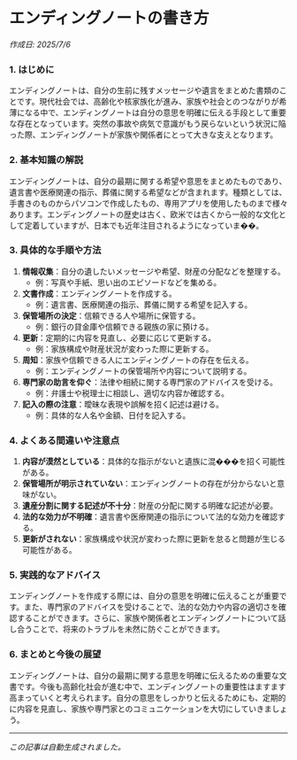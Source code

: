# エンディングノートの書き方

*作成日: 2025/7/6*

### 1. はじめに
エンディングノートは、自分の生前に残すメッセージや遺言をまとめた書類のことです。現代社会では、高齢化や核家族化が進み、家族や社会とのつながりが希薄になる中で、エンディングノートは自分の意思を明確に伝える手段として重要な存在となっています。突然の事故や病気で意識がもう戻らないという状況に陥った際、エンディングノートが家族や関係者にとって大きな支えとなります。

### 2. 基本知識の解説
エンディングノートは、自分の最期に関する希望や意思をまとめたものであり、遺言書や医療関連の指示、葬儀に関する希望などが含まれます。種類としては、手書きのものからパソコンで作成したもの、専用アプリを使用したものまで様々あります。エンディングノートの歴史は古く、欧米では古くから一般的な文化として定着していますが、日本でも近年注目されるようになっていま��。

### 3. 具体的な手順や方法
1. **情報収集**：自分の遺したいメッセージや希望、財産の分配などを整理する。
   - 例：写真や手紙、思い出のエピソードなどを集める。
2. **文書作成**：エンディングノートを作成する。
   - 例：遺言書、医療関連の指示、葬儀に関する希望を記入する。
3. **保管場所の決定**：信頼できる人や場所に保管する。
   - 例：銀行の貸金庫や信頼できる親族の家に預ける。
4. **更新**：定期的に内容を見直し、必要に応じて更新する。
   - 例：家族構成や財産状況が変わった際に更新する。
5. **周知**：家族や信頼できる人にエンディングノートの存在を伝える。
   - 例：エンディングノートの保管場所や内容について説明する。
6. **専門家の助言を仰ぐ**：法律や相続に関する専門家のアドバイスを受ける。
   - 例：弁護士や税理士に相談し、適切な内容か確認する。
7. **記入の際の注意**：曖昧な表現や誤解を招く記述は避ける。
   - 例：具体的な人名や金額、日付を記入する。

### 4. よくある間違いや注意点
1. **内容が漠然としている**：具体的な指示がないと遺族に混���を招く可能性がある。
2. **保管場所が明示されていない**：エンディングノートの存在が分からないと意味がない。
3. **遺産分割に関する記述が不十分**：財産の分配に関する明確な記述が必要。
4. **法的な効力が不明確**：遺言書や医療関連の指示について法的な効力を確認する。
5. **更新がされない**：家族構成や状況が変わった際に更新を怠ると問題が生じる可能性がある。

### 5. 実践的なアドバイス
エンディングノートを作成する際には、自分の意思を明確に伝えることが重要です。また、専門家のアドバイスを受けることで、法的な効力や内容の適切さを確認することができます。さらに、家族や関係者とエンディングノートについて話し合うことで、将来のトラブルを未然に防ぐことができます。

### 6. まとめと今後の展望
エンディングノートは、自分の最期に関する意思を明確に伝えるための重要な文書です。今後も高齢化社会が進む中で、エンディングノートの重要性はますます高まっていくと考えられます。自分の意思をしっかりと伝えるためにも、定期的に内容を見直し、家族や専門家とのコミュニケーションを大切にしていきましょう。

---
*この記事は自動生成されました。*